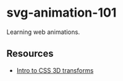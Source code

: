 # svg-animation-101

Learning web animations.

## Resources

- [Intro to CSS 3D transforms](http://desandro.github.io/3dtransforms/)
